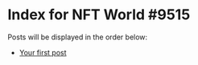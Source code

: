 # Index for NFT World #9515
Posts will be displayed in the order below:

- [Your first post](./001-first.md)

